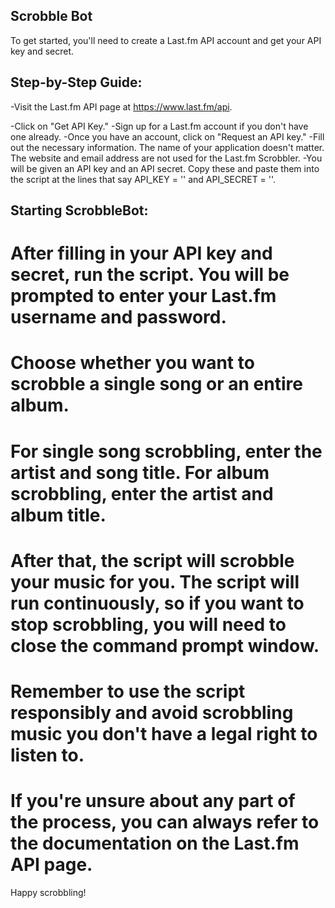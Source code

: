 
## Scrobble Bot

To get started, you'll need to create a Last.fm API account and get your API key and secret.

## Step-by-Step Guide:

-Visit the Last.fm API page at https://www.last.fm/api.

  -Click on "Get API Key."
  -Sign up for a Last.fm account if you don't have one already.
  -Once you have an account, click on "Request an API key."
  -Fill out the necessary information. The name of your application doesn't matter. The website and email address are not used for the Last.fm Scrobbler.
  -You will be given an API key and an API secret. Copy these and paste them into the script at the lines that say API_KEY = '' and API_SECRET = ''.

## Starting ScrobbleBot:
# After filling in your API key and secret, run the script. You will be prompted to enter your Last.fm username and password.

# Choose whether you want to scrobble a single song or an entire album.
# For single song scrobbling, enter the artist and song title. For album scrobbling, enter the artist and album title.
# After that, the script will scrobble your music for you. The script will run continuously, so if you want to stop scrobbling, you will need to close the command prompt window.
# Remember to use the script responsibly and avoid scrobbling music you don't have a legal right to listen to.
# If you're unsure about any part of the process, you can always refer to the documentation on the Last.fm API page.

Happy scrobbling!
